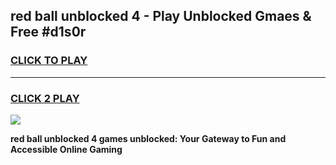 
## red ball unblocked 4 - Play Unblocked Gmaes & Free #d1s0r
<h3>
<a href="https://news.freeplayer.one?title=red_ball_unblocked_4&ref=24F">CLICK TO PLAY</a></h3>
<hr>

<h3>
<a href="https://news.freeplayer.one?title=red_ball_unblocked_4&ref=24F">CLICK 2 PLAY</a>
  
</h3>

<a href="https://news.freeplayer.one?title=red_ball_unblocked_4&ref=24F/"><img src="https://clearcache.store/games.png"></a>


**red ball unblocked 4 games unblocked: Your Gateway to Fun and Accessible Online Gaming**
